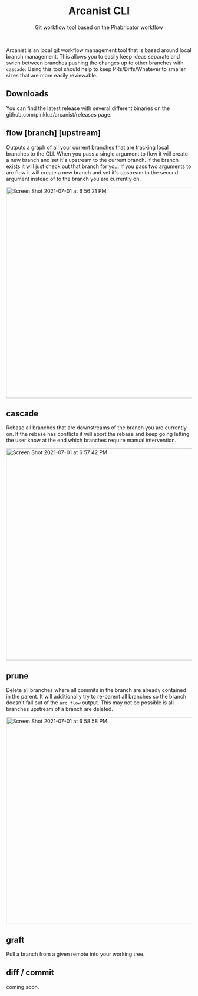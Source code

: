 <h1 align="center">Arcanist CLI</h1>

<p align="center">Git workflow tool based on the Phabricator workflow</p>

<br/>

Arcanist is an local git workflow management tool that is based around local branch management. This allows you to easily keep ideas separate and swich between branches pushing the changes up to other branches with `cascade`. Using this tool should help to keep PRs/Diffs/Whatever to smaller sizes that are more easily reviewable.

## Downloads

You can find the latest release with several different binaries on the github.com/pinkluz/arcanist/releases page.

## flow [branch] [upstream]

Outputs a graph of all your current branches that are tracking local branches to the CLI. When you pass a single argument to flow it will create a new branch and set it's upstream to the current branch. If the branch exists it will just check out that branch for you. If you pass two arguments to arc flow it will create a new branch and set it's upstream to the second argument instead of to the branch you are currently on.

<img width="571" alt="Screen Shot 2021-07-01 at 6 56 21 PM" src="https://user-images.githubusercontent.com/2604634/124201891-cf261700-da9e-11eb-826d-4a35795897c1.png">

## cascade

Rebase all branches that are downstreams of the branch you are currently on. If the rebase has conflicts it will abort the rebase and keep going letting the user know at the end which branches require manual intervention.

<img width="573" alt="Screen Shot 2021-07-01 at 6 57 42 PM" src="https://user-images.githubusercontent.com/2604634/124201808-9423e380-da9e-11eb-8165-8078e47e48e3.png">

## prune

Delete all branches where all commits in the branch are already contained in the parent. It will additionally try to re-parent all branches so the branch doesn't fall out of the `arc flow` output. This may not be possible is all branches upstream of a branch are deleted.

<img width="560" alt="Screen Shot 2021-07-01 at 6 58 58 PM" src="https://user-images.githubusercontent.com/2604634/124201775-78b8d880-da9e-11eb-9097-0a3ee25db190.png">

## graft

Pull a branch from a given remote into your working tree.

## diff / commit

coming soon.
